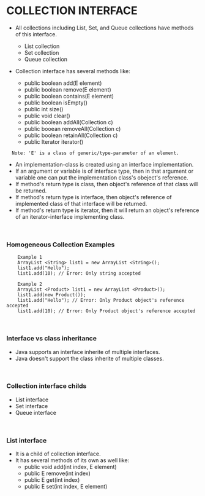 # COLLECTION INTERFACE

+ All collections including List, Set, and Queue collections have methods of this interface.
  + List collection
  + Set collection
  + Queue collection

+ Collection interface has several methods like:
  + public boolean add(E element) 
  + public boolean remove(E element)
  + public boolean contains(E element)
  + public boolean isEmpty()
  + public int size()
  + public void clear()
  + public boolean addAll(Collection c)
  + public booean removeAll(Collection c)
  + public boolean retainAll(Collection c)
  + public Iterator iterator()

```
  Note: 'E' is a class of generic/type-parameter of an element.
```

+ An implementation-class is created using an interface implementation.
+ If an argument or variable is of interface type, then in that argument or variable one can put the implementation class's obeject's reference.
+ If method's return type is class, then object's reference of that class will be returned.
+ If method's return type is interface, then object's reference of implemented class of that interface will be returned.
+ If method's return type is iterator, then it will return an object's reference of an iterator-interface implementing class.

<br>

### Homogeneous Collection Examples

```
    Example 1
    ArrayList <String> list1 = new ArrayList <String>();
    list1.add("Hello");
    list1.add(10); // Error: Only string accepted

    Example 2
    ArrayList <Product> list1 = new ArrayList <Product>();
    list1.add(new Product());
    list1.add("Hello"); // Error: Only Product object's reference accepted
    list1.add(10); // Error: Only Product object's reference accepted
  ```

<br>

### Interface vs class inheritance

+ Java supports an interface inherite of multiple interfaces.
+ Java doesn't support the class inherite of multiple classes.

<br>

### Collection interface childs

+ List interface
+ Set interface
+ Queue interface

<br>

### List interface

+ It is a child of collection interface.
+ It has several methods of its own as well like:
  + public void add(int index, E element)
  + public E remove(int index)
  + public E get(int index)
  + public E set(int index, E element)